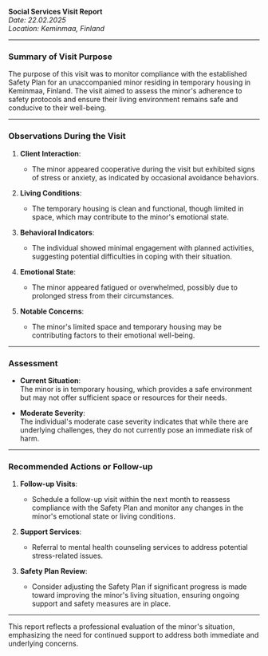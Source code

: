

**Social Services Visit Report**  
*Date: 22.02.2025*  
*Location: Keminmaa, Finland*  

---

### **Summary of Visit Purpose**

The purpose of this visit was to monitor compliance with the established Safety Plan for an unaccompanied minor residing in temporary housing in Keminmaa, Finland. The visit aimed to assess the minor's adherence to safety protocols and ensure their living environment remains safe and conducive to their well-being.

---

### **Observations During the Visit**

1. **Client Interaction**:  
   - The minor appeared cooperative during the visit but exhibited signs of stress or anxiety, as indicated by occasional avoidance behaviors.
   
2. **Living Conditions**:  
   - The temporary housing is clean and functional, though limited in space, which may contribute to the minor's emotional state.

3. **Behavioral Indicators**:  
   - The individual showed minimal engagement with planned activities, suggesting potential difficulties in coping with their situation.

4. **Emotional State**:  
   - The minor appeared fatigued or overwhelmed, possibly due to prolonged stress from their circumstances.

5. **Notable Concerns**:  
   - The minor's limited space and temporary housing may be contributing factors to their emotional well-being.

---

### **Assessment**

- **Current Situation**:  
  The minor is in temporary housing, which provides a safe environment but may not offer sufficient space or resources for their needs.
  
- **Moderate Severity**:  
  The individual's moderate case severity indicates that while there are underlying challenges, they do not currently pose an immediate risk of harm.

---

### **Recommended Actions or Follow-up**

1. **Follow-up Visits**:  
   - Schedule a follow-up visit within the next month to reassess compliance with the Safety Plan and monitor any changes in the minor's emotional state or living conditions.

2. **Support Services**:  
   - Referral to mental health counseling services to address potential stress-related issues.
   
3. **Safety Plan Review**:  
   - Consider adjusting the Safety Plan if significant progress is made toward improving the minor's living situation, ensuring ongoing support and safety measures are in place.

---

This report reflects a professional evaluation of the minor's situation, emphasizing the need for continued support to address both immediate and underlying concerns.